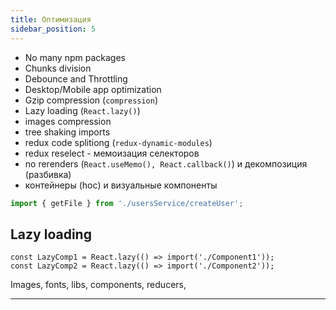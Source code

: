 ```yaml
---
title: Оптимизация
sidebar_position: 5
---
```


- No many npm packages
- Chunks division
- Debounce and Throttling
- Desktop/Mobile app optimization
- Gzip compression (`compression`)
- Lazy loading (`React.lazy()`)
- images compression
- tree shaking imports
- redux code splitiong (`redux-dynamic-modules`)
- redux reselect - мемоизация селекторов
- no rerenders (`React.useMemo(), React.callback()`) и декомпозиция (разбивка)
- контейнеры (hoc) и визуальные компоненты

```ts
import { getFile } from './usersService/createUser';
```

## Lazy loading 

```tsx
const LazyComp1 = React.lazy(() => import('./Component1'));
const LazyComp2 = React.lazy(() => import('./Component2'));
```

Images, fonts, libs, components, reducers, 

---
